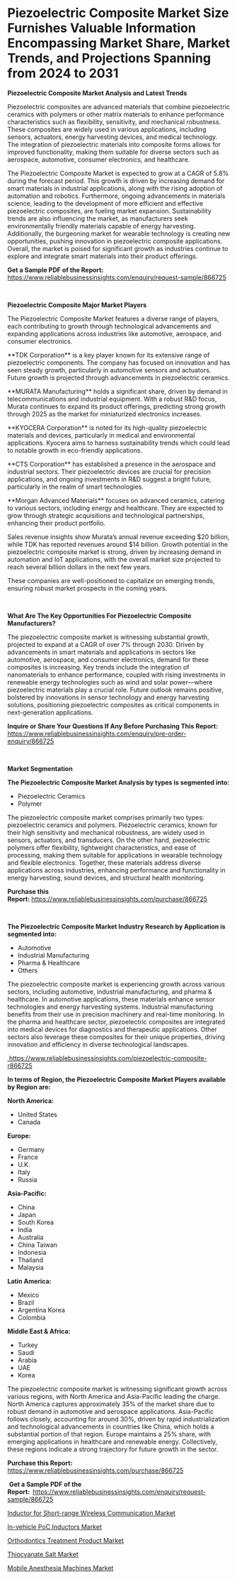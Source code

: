 <p><h1>Piezoelectric Composite Market Size Furnishes Valuable Information Encompassing Market Share, Market Trends, and Projections Spanning from 2024 to 2031</h1></p><p><strong>Piezoelectric Composite Market Analysis and Latest Trends</strong></p>
<p><p>Piezoelectric composites are advanced materials that combine piezoelectric ceramics with polymers or other matrix materials to enhance performance characteristics such as flexibility, sensitivity, and mechanical robustness. These composites are widely used in various applications, including sensors, actuators, energy harvesting devices, and medical technology. The integration of piezoelectric materials into composite forms allows for improved functionality, making them suitable for diverse sectors such as aerospace, automotive, consumer electronics, and healthcare.</p><p>The Piezoelectric Composite Market is expected to grow at a CAGR of 5.8% during the forecast period. This growth is driven by increasing demand for smart materials in industrial applications, along with the rising adoption of automation and robotics. Furthermore, ongoing advancements in materials science, leading to the development of more efficient and effective piezoelectric composites, are fueling market expansion. Sustainability trends are also influencing the market, as manufacturers seek environmentally friendly materials capable of energy harvesting. Additionally, the burgeoning market for wearable technology is creating new opportunities, pushing innovation in piezoelectric composite applications. Overall, the market is poised for significant growth as industries continue to explore and integrate smart materials into their product offerings.</p></p>
<p><strong>Get a Sample PDF of the Report:&nbsp;</strong> <a href="https://www.reliablebusinessinsights.com/enquiry/request-sample/866725?utm_campaign=117&utm_medium=2&utm_source=Github&utm_content=ia&utm_term=10112024&utm_id=piezoelectric-composite">https://www.reliablebusinessinsights.com/enquiry/request-sample/866725</a></p>
<p>&nbsp;</p>
<p><strong>Piezoelectric Composite Major Market Players</strong></p>
<p><p>The Piezoelectric Composite Market features a diverse range of players, each contributing to growth through technological advancements and expanding applications across industries like automotive, aerospace, and consumer electronics.</p><p>**TDK Corporation** is a key player known for its extensive range of piezoelectric components. The company has focused on innovation and has seen steady growth, particularly in automotive sensors and actuators. Future growth is projected through advancements in piezoelectric ceramics.</p><p>**MURATA Manufacturing** holds a significant share, driven by demand in telecommunications and industrial equipment. With a robust R&D focus, Murata continues to expand its product offerings, predicting strong growth through 2025 as the market for miniaturized electronics increases.</p><p>**KYOCERA Corporation** is noted for its high-quality piezoelectric materials and devices, particularly in medical and environmental applications. Kyocera aims to harness sustainability trends which could lead to notable growth in eco-friendly applications.</p><p>**CTS Corporation** has established a presence in the aerospace and industrial sectors. Their piezoelectric devices are crucial for precision applications, and ongoing investments in R&D suggest a bright future, particularly in the realm of smart technologies.</p><p>**Morgan Advanced Materials** focuses on advanced ceramics, catering to various sectors, including energy and healthcare. They are expected to grow through strategic acquisitions and technological partnerships, enhancing their product portfolio.</p><p>Sales revenue insights show Murata’s annual revenue exceeding $20 billion, while TDK has reported revenues around $14 billion. Growth potential in the piezoelectric composite market is strong, driven by increasing demand in automation and IoT applications, with the overall market size projected to reach several billion dollars in the next few years. </p><p>These companies are well-positioned to capitalize on emerging trends, ensuring robust market prospects in the coming years.</p></p>
<p>&nbsp;</p>
<p><strong>What Are The Key Opportunities For Piezoelectric Composite Manufacturers?</strong></p>
<p><p>The piezoelectric composite market is witnessing substantial growth, projected to expand at a CAGR of over 7% through 2030. Driven by advancements in smart materials and applications in sectors like automotive, aerospace, and consumer electronics, demand for these composites is increasing. Key trends include the integration of nanomaterials to enhance performance, coupled with rising investments in renewable energy technologies such as wind and solar power—where piezoelectric materials play a crucial role. Future outlook remains positive, bolstered by innovations in sensor technology and energy harvesting solutions, positioning piezoelectric composites as critical components in next-generation applications.</p></p>
<p><strong>Inquire or Share Your Questions If Any Before Purchasing This Report:</strong> <a href="https://www.reliablebusinessinsights.com/enquiry/pre-order-enquiry/866725?utm_campaign=117&utm_medium=2&utm_source=Github&utm_content=ia&utm_term=10112024&utm_id=piezoelectric-composite">https://www.reliablebusinessinsights.com/enquiry/pre-order-enquiry/866725</a></p>
<p>&nbsp;</p>
<p><strong>Market Segmentation</strong></p>
<p><strong>The Piezoelectric Composite Market Analysis by types is segmented into:</strong></p>
<p><ul><li>Piezoelectric Ceramics</li><li>Polymer</li></ul></p>
<p><p>The piezoelectric composite market comprises primarily two types: piezoelectric ceramics and polymers. Piezoelectric ceramics, known for their high sensitivity and mechanical robustness, are widely used in sensors, actuators, and transducers. On the other hand, piezoelectric polymers offer flexibility, lightweight characteristics, and ease of processing, making them suitable for applications in wearable technology and flexible electronics. Together, these materials address diverse applications across industries, enhancing performance and functionality in energy harvesting, sound devices, and structural health monitoring.</p></p>
<p><strong>Purchase this Report:&nbsp;</strong><a href="https://www.reliablebusinessinsights.com/purchase/866725?utm_campaign=117&utm_medium=2&utm_source=Github&utm_content=ia&utm_term=10112024&utm_id=piezoelectric-composite">https://www.reliablebusinessinsights.com/purchase/866725</a></p>
<p>&nbsp;</p>
<p><strong>The Piezoelectric Composite Market Industry Research by Application is segmented into:</strong></p>
<p><ul><li>Automotive</li><li>Industrial Manufacturing</li><li>Pharma & Healthcare</li><li>Others</li></ul></p>
<p><p>The piezoelectric composite market is experiencing growth across various sectors, including automotive, industrial manufacturing, and pharma & healthcare. In automotive applications, these materials enhance sensor technologies and energy harvesting systems. Industrial manufacturing benefits from their use in precision machinery and real-time monitoring. In the pharma and healthcare sector, piezoelectric composites are integrated into medical devices for diagnostics and therapeutic applications. Other sectors also leverage these composites for their unique properties, driving innovation and efficiency in diverse technological landscapes.</p></p>
<p><a href="https://www.reliablebusinessinsights.com/piezoelectric-composite-r866725?utm_campaign=117&utm_medium=2&utm_source=Github&utm_content=ia&utm_term=10112024&utm_id=piezoelectric-composite">&nbsp;https://www.reliablebusinessinsights.com/piezoelectric-composite-r866725</a></p>
<p><strong>In terms of Region, the Piezoelectric Composite Market Players available by Region are:</strong></p>
<p>
    <p> <strong> North America: </strong>
        <ul>
            <li>United States</li>
            <li>Canada</li>
        </ul>
        </p> 
    <p> <strong> Europe: </strong>
        <ul>
            <li>Germany</li>
            <li>France</li>
            <li>U.K.</li>
            <li>Italy</li>
            <li>Russia</li>
        </ul>
        </p> 
    <p> <strong> Asia-Pacific: </strong>
        <ul>
            <li>China</li>
            <li>Japan</li>
            <li>South Korea</li>
            <li>India</li>
            <li>Australia</li>
            <li>China Taiwan</li>
            <li>Indonesia</li>
            <li>Thailand</li>
            <li>Malaysia</li>
        </ul>
        </p> 
    <p> <strong> Latin America: </strong>
        <ul>
            <li>Mexico</li>
            <li>Brazil</li>
            <li>Argentina Korea</li>
            <li>Colombia</li>
        </ul>
        </p> 
    <p> <strong> Middle East & Africa: </strong>
        <ul>
            <li>Turkey</li>
            <li>Saudi</li>
            <li>Arabia</li>
            <li>UAE</li>
            <li>Korea</li>
        </ul>
    </p>
    </p>
<p><p>The piezoelectric composite market is witnessing significant growth across various regions, with North America and Asia-Pacific leading the charge. North America captures approximately 35% of the market share due to robust demand in automotive and aerospace applications. Asia-Pacific follows closely, accounting for around 30%, driven by rapid industrialization and technological advancements in countries like China, which holds a substantial portion of that region. Europe maintains a 25% share, with emerging applications in healthcare and renewable energy. Collectively, these regions indicate a strong trajectory for future growth in the sector.</p></p>
<p><strong>Purchase this Report: </strong><a href="https://www.reliablebusinessinsights.com/purchase/866725?utm_campaign=117&utm_medium=2&utm_source=Github&utm_content=ia&utm_term=10112024&utm_id=piezoelectric-composite">https://www.reliablebusinessinsights.com/purchase/866725</a></p>
<p>&nbsp;<strong>Get a Sample PDF of the Report:&nbsp;&nbsp;</strong><a href="https://www.reliablebusinessinsights.com/enquiry/request-sample/866725?utm_campaign=117&utm_medium=2&utm_source=Github&utm_content=ia&utm_term=10112024&utm_id=piezoelectric-composite">https://www.reliablebusinessinsights.com/enquiry/request-sample/866725</a></p>
<p><strong></strong></p>
<p><p><a href="https://www.linkedin.com/pulse/inductor-short-range-wireless-communication-market-trends-yqole?utm_campaign=117&utm_medium=2&utm_source=Github&utm_content=ia&utm_term=10112024&utm_id=piezoelectric-composite">Inductor for Short-range Wireless Communication Market</a></p><p><a href="https://www.linkedin.com/pulse/in-vehicle-poc-inductors-market-shifts-strategic-analysis-fyfaf?utm_campaign=117&utm_medium=2&utm_source=Github&utm_content=ia&utm_term=10112024&utm_id=piezoelectric-composite">In-vehicle PoC Inductors Market</a></p><p><a href="https://issuu.com/reportprime-2/docs/orthodontics-treatment-product-mark_43bd98730544dd?utm_campaign=117&utm_medium=2&utm_source=Github&utm_content=ia&utm_term=10112024&utm_id=piezoelectric-composite">Orthodontics Treatment Product Market</a></p><p><a href="https://github.com/ryanbell8967/Market-Research-Report-List-1/blob/main/thiocyanate-salt-market.md?utm_campaign=117&utm_medium=2&utm_source=Github&utm_content=ia&utm_term=10112024&utm_id=piezoelectric-composite">Thiocyanate Salt Market</a></p><p><a href="https://issuu.com/reportprime-2/docs/mobile-anesthesia-machines-market-s_cc1d7486b095f2?utm_campaign=117&utm_medium=2&utm_source=Github&utm_content=ia&utm_term=10112024&utm_id=piezoelectric-composite">Mobile Anesthesia Machines Market</a></p></p>